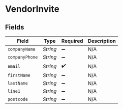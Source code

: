 # VendorInvite


## Fields

| Field              | Type               | Required           | Description        |
| ------------------ | ------------------ | ------------------ | ------------------ |
| `companyName`      | *String*           | :heavy_minus_sign: | N/A                |
| `companyPhone`     | *String*           | :heavy_minus_sign: | N/A                |
| `email`            | *String*           | :heavy_check_mark: | N/A                |
| `firstName`        | *String*           | :heavy_minus_sign: | N/A                |
| `lastName`         | *String*           | :heavy_minus_sign: | N/A                |
| `line1`            | *String*           | :heavy_minus_sign: | N/A                |
| `postcode`         | *String*           | :heavy_minus_sign: | N/A                |